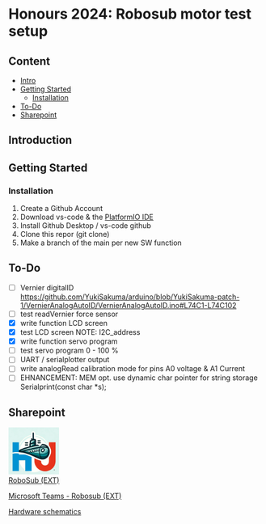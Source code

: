 # Honours 2024: Robosub motor test setup

## Content

- [Intro](#Introduction)
- [Getting Started](#getting-started)
  - [Installation](#Installation)
- [To-Do](#to-do)
- [Sharepoint](#sharepoint)

## Introduction



## Getting Started

### Installation 
1. Create a Github Account
2. Download vs-code & the [PlatformIO IDE](https://platformio.org/install/ide?install=vscode)
3. Install Github Desktop / vs-code github 
4. Clone this repor (git clone) 
5. Make a branch of the main per new SW function

## To-Do
- [ ] Vernier digitalID https://github.com/YukiSakuma/arduino/blob/YukiSakuma-patch-1/VernierAnalogAutoID/VernierAnalogAutoID.ino#L74C1-L74C102
- [ ] test readVernier force sensor
- [X] write function LCD screen
- [X] test LCD screen NOTE: I2C_address
- [X] write function servo program
- [ ] test servo program 0 - 100 %
- [ ] UART / serialplotter output
- [ ] write analogRead calibration mode for pins A0 voltage & A1 Current
- [ ] EHNANCEMENT: MEM opt. use dynamic char pointer for string storage Serialprint(const char *s);

## Sharepoint
<a href="https://hogeschoolutrecht.sharepoint.com/sites/ext_Onderzoek_robosub/Gedeelde%20documenten/Forms/AllItems.aspx" target="_blank"><img src="images/RoboSub_logo.png" alt="logo RoboSub"  width="100"/> <br> RoboSub (EXT) </a>

[Microsoft Teams - Robosub (EXT)](https://teams.microsoft.com/l/team/19%3A15CCBrzAxFNYSKObK1CGoetBEwihwAm-_twrglIF83A1%40thread.tacv2/conversations?groupId=6f8a9cd1-c804-4121-ba97-c6f4a1464002&tenantId=98932909-9a5a-4d18-ace4-7236b5b5e11d) 

<a href="https://hogeschoolutrecht.sharepoint.com/:f:/s/int_Onderwijs_honours-2023/Eiajz2l_SetFsb1aE4gwhkwBwOuPde7210CmGLjKcM_mBA?e=UAcvJS" target="_blank">Hardware schematics </a>
